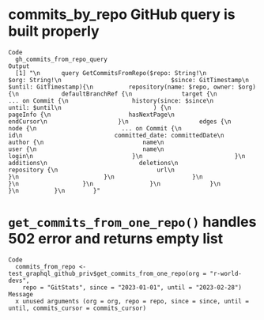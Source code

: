 # commits_by_repo GitHub query is built properly

    Code
      gh_commits_from_repo_query
    Output
      [1] "\n      query GetCommitsFromRepo($repo: String!\n                               $org: String!\n                               $since: GitTimestamp\n                               $until: GitTimestamp){\n          repository(name: $repo, owner: $org) {\n            defaultBranchRef {\n              target {\n                ... on Commit {\n                  history(since: $since\n                          until: $until\n                          ) {\n                    pageInfo {\n                      hasNextPage\n                      endCursor\n                    }\n                    edges {\n                      node {\n                        ... on Commit {\n                          id\n                          committed_date: committedDate\n                          author {\n                            name\n                            user {\n                              name\n                              login\n                            }\n                          }\n                          additions\n                          deletions\n                          repository {\n                            url\n                          }\n                        }\n                      }\n                    }\n                  }\n                }\n              }\n            }\n          }\n        }"

# `get_commits_from_one_repo()` handles 502 error and returns empty list

    Code
      commits_from_repo <- test_graphql_github_priv$get_commits_from_one_repo(org = "r-world-devs",
        repo = "GitStats", since = "2023-01-01", until = "2023-02-28")
    Message
      x unused arguments (org = org, repo = repo, since = since, until = until, commits_cursor = commits_cursor)

